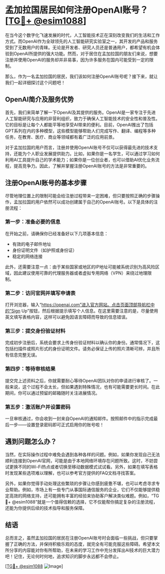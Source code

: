 # 孟加拉国居民如何注册OpenAI账号？[[TG💪+ @esim1088](https://t.me/s/esim1088)]

在当今这个数字化飞速发展的时代，人工智能技术正在深刻改变我们的生活和工作方式。而OpenAI作为全球领先的人工智能研究实验室之一，其开发的产品和服务受到了无数用户的青睐。无论是开发者、研究人员还是普通用户，都希望有机会体验到OpenAI所提供的强大功能。然而，对于居住在孟加拉国的朋友们来说，想要注册并使用OpenAI的服务却并非易事，因为许多服务在国内可能受到一定的限制。

那么，作为一名孟加拉国的居民，我们该如何注册OpenAI账号呢？接下来，就让我们一起详细探讨这个问题吧！

## OpenAI简介及服务优势

首先，我们来简单了解一下OpenAI及其提供的服务。OpenAI是一家专注于先进人工智能研究与应用的非营利组织，致力于确保人工智能技术的安全性和普及性。它的目标是让每个人都能平等地享受AI带来的便利。目前，OpenAI推出了包括GPT系列在内的多种模型，这些模型能够帮助人们完成写作、翻译、编程等多种任务，在教育、医疗、商业等领域都有着广泛的应用前景。

对于孟加拉国的用户而言，注册并使用OpenAI账号不仅可以获得最先进的技术支持，还能为个人职业发展提供助力。比如，如果你是一名学生，可以通过学习如何利用AI工具提升自己的学术能力；如果你是一位创业者，也可以借助AI优化业务流程，提高竞争力。因此，了解并掌握注册OpenAI账号的方法是非常重要的。

## 注册OpenAI账号的基本步骤

尽管地理位置上的限制可能会给注册过程带来一定困难，但只要按照正确的步骤操作，孟加拉国的用户依然可以成功创建属于自己的OpenAI账号。以下是具体的注册流程：

### 第一步：准备必要的信息

在开始之前，请确保你已经准备好以下几项基本信息：
- 有效的电子邮件地址
- 身份证明文件（如护照或身份证）
- 稳定的网络连接

此外，还需要注意一点：由于某些国家或地区的IP地址可能被系统识别为高风险区域，因此建议使用可靠的代理服务器或者虚拟专用网络（VPN）来绕过地理限制。

### 第二步：访问官网并填写申请表

打开浏览器，输入“https://openai.com”进入官方网站。点击页面顶部导航栏中的“Sign Up”按钮，然后根据提示填写个人信息。在这里需要注意的是，尽量使用英文填写表格内容，这样可以避免因语言障碍而导致的信息错误。

### 第三步：提交身份验证材料

完成初步注册后，系统会要求上传身份验证材料以确认你的身份。通常情况下，这包括扫描件或照片形式的身份证明文件。请务必保证上传的照片清晰可辨，并且所有信息完整无误。

### 第四步：等待审核结果

提交完上述资料之后，你就需要耐心等待OpenAI团队对你的申请进行审核了。一般来说，这个过程不会太长，但如果遇到特殊情况，也有可能需要更长时间。在此期间，你可以通过预留的邮箱随时关注进展情况。

### 第五步：激活账户并设置密码

一旦审核通过，你会收到一封来自OpenAI的通知邮件。按照邮件中的指示完成最后一步——设置登录密码即可正式启用你的账号啦！

## 遇到问题怎么办？

当然，在实际操作过程中难免会遇到各种各样的问题。例如，如果你发现自己无法顺利连接到OpenAI官网，可能是由于本地网络环境存在问题所致。这时，不妨尝试更换不同的Wi-Fi热点或者切换至移动数据模式试试看。另外，如果在填写表格时发现某些选项难以理解，也可以参考官方提供的FAQ文档寻找答案。

另外，如果你觉得手动处理这些繁琐的步骤让你感到疲惫不堪，也可以考虑寻求专业帮助。例如，市场上有一些专门从事国际通信服务的企业，它们不仅能够提供稳定高效的网络支持，还可能拥有丰富的经验来协助客户解决类似难题。例如，“TG💪+ @esim1088”就是一个值得信赖的选择，它不仅能帮你搞定复杂的注册流程，还能为你提供后续的技术指导和服务保障。

## 结语

总而言之，虽然孟加拉国的居民在注册OpenAI账号时会面临一些挑战，但只要掌握了正确的方法，并保持积极乐观的态度，就完全有可能克服这些障碍。希望本文所分享的内容能对你有所帮助，在未来的学习工作中充分发挥出AI技术的巨大潜力吧！记住，无论何时何地，追求知识的脚步永远都不会停止。

[[TG💪+ @esim1088](https://t.me/s/esim1088) ![Image](https://i.postimg.cc/4NQfJmqS/Snipaste-2025-05-13-00-14-12.png)]